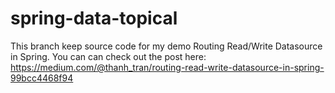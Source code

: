 # spring-data-topical
This branch keep source code for my demo Routing Read/Write Datasource in Spring.
You can can check out the post here: https://medium.com/@thanh_tran/routing-read-write-datasource-in-spring-99bcc4468f94
